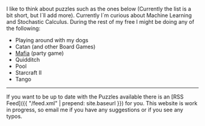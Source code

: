 I like to think about puzzles such as the ones below (Currently the list is a bit short, but I´ll add more). Currently I´m curious about Machine Learning and Stochastic Calculus. During the rest of my free I might be doing any of the following:

- Playing around with my dogs
- Catan (and other Board Games)
- [Mafia](https://en.wikipedia.org/wiki/Mafia_(party_game)) (party game)
- Quidditch
- Pool
- Starcraft II
- Tango

---

If you want to be up to date with the Puzzles available there is an [RSS Feed]({{ "/feed.xml" | prepend: site.baseurl }}) for you. This website is work in progress, so email me if you have any suggestions or if you see any typos.
